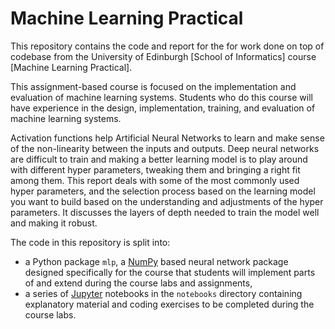 # Machine Learning Practical

This repository contains the code and report for the for work done on top of codebase from the University of Edinburgh [School of Informatics] course [Machine Learning Practical].

This assignment-based course is focused on the implementation and evaluation of machine learning systems. Students who do this course will have experience in the design, implementation, training, and evaluation of machine learning systems.

Activation functions help Artificial Neural Networks to learn and make sense of the non-linearity between the inputs and outputs. Deep neural networks are difficult to train and making a better learning model is to play around with different hyper parameters, tweaking them and bringing a right fit among them.
This report deals with some of the most commonly used hyper parameters, and the selection process based on the learning model you want to build based on the understanding and adjustments of the hyper parameters. It discusses the layers of depth needed to train the model well and making it robust.

The code in this repository is split into:

  *  a Python package `mlp`, a [NumPy](http://www.numpy.org/) based neural network package designed specifically for the course that students will implement parts of and extend during the course labs and assignments,
  *  a series of [Jupyter](http://jupyter.org/) notebooks in the `notebooks` directory containing explanatory material and coding exercises to be completed during the course labs.
